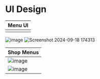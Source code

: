 # **UI Design** 

|Menu UI|
|:------|
||
![image](https://github.com/user-attachments/assets/f74e8a83-532c-4053-bf2d-872580b0072c)
![Screenshot 2024-09-18 174313](https://github.com/user-attachments/assets/fa3abbb7-da17-4306-b8e0-4d4d0806cf4c)


|Shop Menus|
|:-----|
|![image](https://github.com/user-attachments/assets/c0ef7202-862a-4738-8944-a604aef2f225)|
|![image](https://github.com/user-attachments/assets/bcf47cbf-2910-4e56-8c35-b9f5d7622181)|
